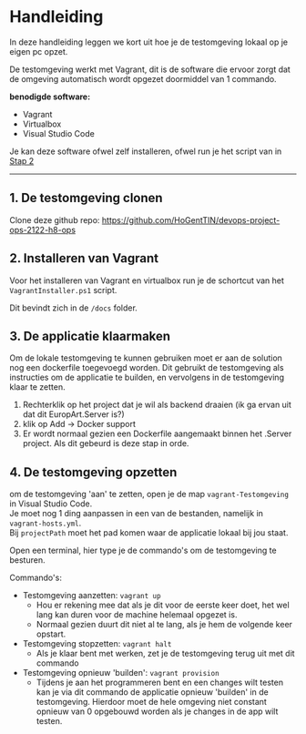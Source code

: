 # Handleiding

In deze handleiding leggen we kort uit hoe je de testomgeving lokaal op je eigen pc opzet.

De testomgeving werkt met Vagrant, dit is de software die ervoor zorgt dat de omgeving automatisch wordt opgezet doormiddel van 1 commando.

**benodigde software:**

- Vagrant
- Virtualbox
- Visual Studio Code

Je kan deze software ofwel zelf installeren, ofwel run je het script van in [Stap 2](#2-installeren-van-vagrant)

---

## 1. De testomgeving clonen

Clone deze github repo:
<https://github.com/HoGentTIN/devops-project-ops-2122-h8-ops>

## 2. Installeren van Vagrant

Voor het installeren van Vagrant en virtualbox run je de schortcut van het `VagrantInstaller.ps1` script.

Dit bevindt zich in de `/docs` folder.

## 3. De applicatie klaarmaken

Om de lokale testomgeving te kunnen gebruiken moet er aan de solution nog een dockerfile toegevoegd worden. Dit gebruikt de testomgeving als instructies om de applicatie te builden, en vervolgens in de testomgeving klaar te zetten.

1. Rechterklik op het project dat je wil als backend draaien (ik ga ervan uit dat dit EuropArt.Server is?)
2. klik op Add -> Docker support
3. Er wordt normaal gezien een Dockerfile aangemaakt binnen het .Server project. Als dit gebeurd is deze stap in orde.


## 4. De testomgeving opzetten

om de testomgeving 'aan' te zetten, open je de map `vagrant-Testomgeving` in Visual Studio Code.  
Je moet nog 1 ding aanpassen in een van de bestanden, namelijk in `vagrant-hosts.yml`.  
Bij `projectPath` moet het pad komen waar de applicatie lokaal bij jou staat.

Open een terminal, hier type je de commando's om de testomgeving te besturen.

Commando's:

- Testomgeving aanzetten: `vagrant up`
  - Hou er rekening mee dat als je dit voor de eerste keer doet, het wel lang kan duren voor de machine helemaal opgezet is.
  - Normaal gezien duurt dit niet al te lang, als je hem de volgende keer opstart.
- Testomgeving stopzetten: `vagrant halt`
  - Als je klaar bent met werken, zet je de testomgeving terug uit met dit commando
- Testomgeving opnieuw 'builden': `vagrant provision`
  - Tijdens je aan het programmeren bent en een changes wilt testen kan je via dit commando de applicatie opnieuw 'builden' in de testomgeving. Hierdoor moet de hele omgeving niet constant opnieuw van 0 opgebouwd worden als je changes in de app wilt testen.
